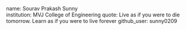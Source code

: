 name: Sourav Prakash Sunny  
institution: MVJ College of Engineering
quote: Live as if you were to die tomorrow. Learn as if you were to live forever
github_user: sunny0209
